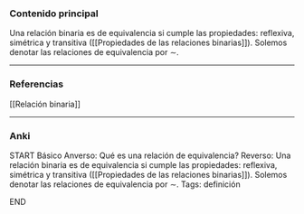 ### Contenido principal

Una relación binaria es de equivalencia si cumple las propiedades: reflexiva, simétrica y transitiva ([[Propiedades de las relaciones binarias]]). Solemos denotar las relaciones de equivalencia por $\sim$.

--- 
### Referencias

[[Relación binaria]]

---
### Anki

START
Básico
Anverso: Qué es una relación de equivalencia?
Reverso: Una relación binaria es de equivalencia si cumple las propiedades: reflexiva, simétrica y transitiva ([[Propiedades de las relaciones binarias]]). Solemos denotar las relaciones de equivalencia por $\sim$.
Tags: definición
<!--ID: 1705771400946-->
END